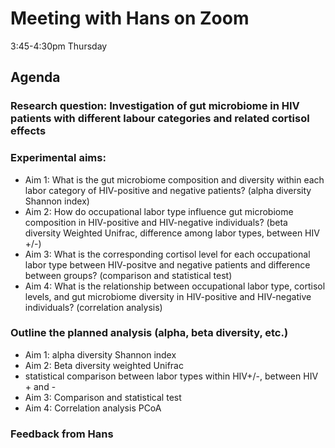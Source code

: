 # Meeting with Hans on Zoom 
3:45-4:30pm Thursday
## Agenda
 ### Research question: Investigation of gut microbiome in HIV patients with different labour categories and related cortisol effects
 ### Experimental aims:
 * Aim 1: What is the gut microbiome composition and diversity within each labor category of HIV-positive and negative patients? (alpha diversity Shannon index)
 * Aim 2: How do occupational labor type influence gut microbiome composition in HIV-positive and HIV-negative individuals? (beta diversity Weighted Unifrac, difference among labor types, between HIV +/-)
 * Aim 3: What is the corresponding cortisol level for each occupational labor type between HIV-positve and negative patients and difference between groups? (comparison and statistical test)
 * Aim 4: What is the relationship between occupational labor type, cortisol levels, and gut microbiome diversity in HIV-positive and HIV-negative individuals? (correlation analysis)
 ### Outline the planned analysis (alpha, beta diversity, etc.)
 * Aim 1: alpha diversity Shannon index
 * Aim 2: Beta diversity weighted Unifrac
  * statistical comparison between labor types within HIV+/-, between HIV + and -
 * Aim 3: Comparison and statistical test
 * Aim 4: Correlation analysis PCoA 
 ### Feedback from Hans
     
